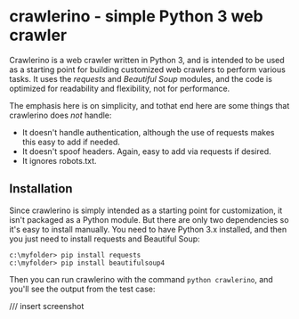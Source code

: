 # crawlerino - simple Python 3 web crawler
Crawlerino is a web crawler written in Python 3, and is intended to be used as a starting point for building customized web crawlers to perform various tasks. It uses the _requests_ and _Beautiful Soup_ modules, and the code is optimized for readability and flexibility, not for performance.

The emphasis here is on simplicity, and tothat end here are some things that crawlerino does _not_ handle:

* It doesn't handle authentication, although the use of requests makes this easy to add if needed.
* It doesn't spoof headers. Again, easy to add via requests if desired.
* It ignores robots.txt.

## Installation
Since crawlerino is simply intended as a starting point for customization, it isn't packaged as a Python module. But there are only two dependencies so it's easy to install manually. You need to have Python 3.x installed, and then you just need to install requests and Beautiful Soup:

```
c:\myfolder> pip install requests
c:\myfolder> pip install beautifulsoup4
```
Then you can run crawlerino with the command ```python crawlerino```, and you'll see the output from the test case:

/// insert screenshot

